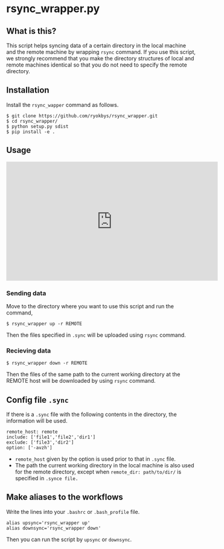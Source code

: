 # rsync_wrapper.py

## What is this?

This script helps syncing data of a certain directory in the local machine and the remote machine by wrapping `rsync` command.
If you use this script, we strongly recommend that you make the directory structures of local and remote machines identical so that you do not need to specify the remote directory.

## Installation

Install the `rsync_wapper` command as follows.
```shell
$ git clone https://github.com/ryokbys/rsync_wrapper.git
$ cd rsync_wrapper/
$ python setup.py sdist
$ pip install -e .
```


## Usage

<iframe width="560" height="315" src="https://www.youtube.com/embed/tC2rEv2m2I0" title="YouTube video player" frameborder="0" allow="accelerometer; autoplay; clipboard-write; encrypted-media; gyroscope; picture-in-picture" allowfullscreen></iframe>

### Sending data
Move to the directory where you want to use this script and run the command,
```shell
$ rsync_wrapper up -r REMOTE
```
Then the files specified in `.sync` will be uploaded using `rsync` command.

### Recieving data
```shell
$ rsync_wrapper down -r REMOTE
```
Then the files of the same path to the current working directory at the REMOTE host will be downloaded by using `rsync` command.


## Config file `.sync`

If there is a `.sync` file with the following contents in the directory, the information will be used.
```
remote_host: remote
include: ['file1','file2','dir1']
exclude: ['file3','dir2']
option: ['-avzh']
```

- `remote_host` given by the option is used prior to that in `.sync` file.
- The path the current working directory in the local machine is also used for the remote directory, except when `remote_dir: path/to/dir/` is specified in `.synce file.`


## Make aliases to the workflows

Write the lines into your `.bashrc` or `.bash_profile` file.
```shellscript
alias upsync='rsync_wrapper up'
alias downsync='rsync_wrapper down'
```
Then you can run the script by `upsync` or `downsync`.

